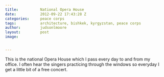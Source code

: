 ```yaml
---
title:			National Opera House
date:			2012-09-22 17:43:28 Z
categories:		peace corps
tags:			architecture, bishkek, kyrgyzstan, peace corps
author:			judsonlmoore
layout:			post
image:			


---
```


This is the national Opera House which I pass every day to and from my office. I often hear the singers practicing through the windows so everyday I get a little bit of a free concert.
